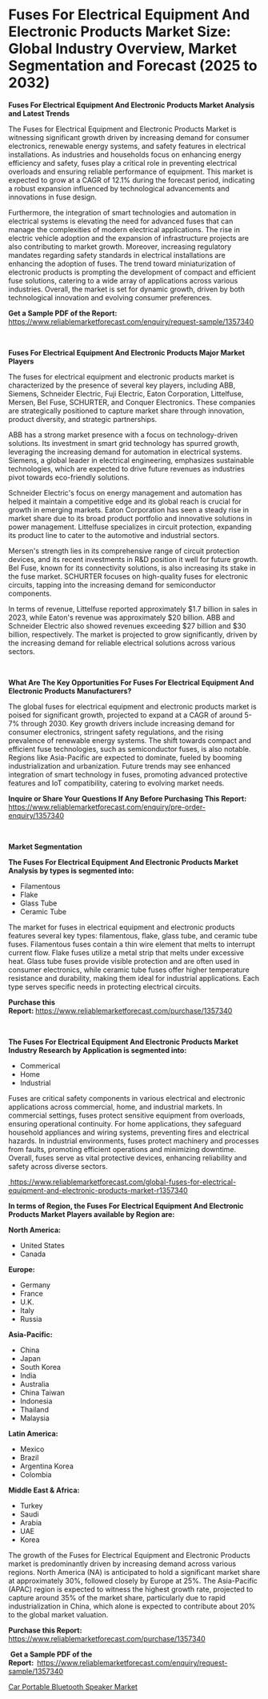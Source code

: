 <p><h1>Fuses For Electrical Equipment And Electronic Products Market Size: Global Industry Overview, Market Segmentation and Forecast (2025 to 2032)</h1></p><p><strong>Fuses For Electrical Equipment And Electronic Products Market Analysis and Latest Trends</strong></p>
<p><p>The Fuses for Electrical Equipment and Electronic Products Market is witnessing significant growth driven by increasing demand for consumer electronics, renewable energy systems, and safety features in electrical installations. As industries and households focus on enhancing energy efficiency and safety, fuses play a critical role in preventing electrical overloads and ensuring reliable performance of equipment. This market is expected to grow at a CAGR of 12.1% during the forecast period, indicating a robust expansion influenced by technological advancements and innovations in fuse design.</p><p>Furthermore, the integration of smart technologies and automation in electrical systems is elevating the need for advanced fuses that can manage the complexities of modern electrical applications. The rise in electric vehicle adoption and the expansion of infrastructure projects are also contributing to market growth. Moreover, increasing regulatory mandates regarding safety standards in electrical installations are enhancing the adoption of fuses. The trend toward miniaturization of electronic products is prompting the development of compact and efficient fuse solutions, catering to a wide array of applications across various industries. Overall, the market is set for dynamic growth, driven by both technological innovation and evolving consumer preferences.</p></p>
<p><strong>Get a Sample PDF of the Report:&nbsp;</strong> <a href="https://www.reliablemarketforecast.com/enquiry/request-sample/1357340?utm_campaign=1875&utm_medium=2&utm_source=Github&utm_content=ia&utm_term=09022025&utm_id=fuses-for-electrical-equipment-and-electronic-products">https://www.reliablemarketforecast.com/enquiry/request-sample/1357340</a></p>
<p>&nbsp;</p>
<p><strong>Fuses For Electrical Equipment And Electronic Products Major Market Players</strong></p>
<p><p>The fuses for electrical equipment and electronic products market is characterized by the presence of several key players, including ABB, Siemens, Schneider Electric, Fuji Electric, Eaton Corporation, Littelfuse, Mersen, Bel Fuse, SCHURTER, and Conquer Electronics. These companies are strategically positioned to capture market share through innovation, product diversity, and strategic partnerships.</p><p>ABB has a strong market presence with a focus on technology-driven solutions. Its investment in smart grid technology has spurred growth, leveraging the increasing demand for automation in electrical systems. Siemens, a global leader in electrical engineering, emphasizes sustainable technologies, which are expected to drive future revenues as industries pivot towards eco-friendly solutions.</p><p>Schneider Electric's focus on energy management and automation has helped it maintain a competitive edge and its global reach is crucial for growth in emerging markets. Eaton Corporation has seen a steady rise in market share due to its broad product portfolio and innovative solutions in power management. Littelfuse specializes in circuit protection, expanding its product line to cater to the automotive and industrial sectors.</p><p>Mersen's strength lies in its comprehensive range of circuit protection devices, and its recent investments in R&D position it well for future growth. Bel Fuse, known for its connectivity solutions, is also increasing its stake in the fuse market. SCHURTER focuses on high-quality fuses for electronic circuits, tapping into the increasing demand for semiconductor components.</p><p>In terms of revenue, Littelfuse reported approximately $1.7 billion in sales in 2023, while Eaton's revenue was approximately $20 billion. ABB and Schneider Electric also showed revenues exceeding $27 billion and $30 billion, respectively. The market is projected to grow significantly, driven by the increasing demand for reliable electrical solutions across various sectors.</p></p>
<p>&nbsp;</p>
<p><strong>What Are The Key Opportunities For Fuses For Electrical Equipment And Electronic Products Manufacturers?</strong></p>
<p><p>The global fuses for electrical equipment and electronic products market is poised for significant growth, projected to expand at a CAGR of around 5-7% through 2030. Key growth drivers include increasing demand for consumer electronics, stringent safety regulations, and the rising prevalence of renewable energy systems. The shift towards compact and efficient fuse technologies, such as semiconductor fuses, is also notable. Regions like Asia-Pacific are expected to dominate, fueled by booming industrialization and urbanization. Future trends may see enhanced integration of smart technology in fuses, promoting advanced protective features and IoT compatibility, catering to evolving market needs.</p></p>
<p><strong>Inquire or Share Your Questions If Any Before Purchasing This Report:</strong> <a href="https://www.reliablemarketforecast.com/enquiry/pre-order-enquiry/1357340?utm_campaign=1875&utm_medium=2&utm_source=Github&utm_content=ia&utm_term=09022025&utm_id=fuses-for-electrical-equipment-and-electronic-products">https://www.reliablemarketforecast.com/enquiry/pre-order-enquiry/1357340</a></p>
<p>&nbsp;</p>
<p><strong>Market Segmentation</strong></p>
<p><strong>The Fuses For Electrical Equipment And Electronic Products Market Analysis by types is segmented into:</strong></p>
<p><ul><li>Filamentous</li><li>Flake</li><li>Glass Tube</li><li>Ceramic Tube</li></ul></p>
<p><p>The market for fuses in electrical equipment and electronic products features several key types: filamentous, flake, glass tube, and ceramic tube fuses. Filamentous fuses contain a thin wire element that melts to interrupt current flow. Flake fuses utilize a metal strip that melts under excessive heat. Glass tube fuses provide visible protection and are often used in consumer electronics, while ceramic tube fuses offer higher temperature resistance and durability, making them ideal for industrial applications. Each type serves specific needs in protecting electrical circuits.</p></p>
<p><strong>Purchase this Report:&nbsp;</strong><a href="https://www.reliablemarketforecast.com/purchase/1357340?utm_campaign=1875&utm_medium=2&utm_source=Github&utm_content=ia&utm_term=09022025&utm_id=fuses-for-electrical-equipment-and-electronic-products">https://www.reliablemarketforecast.com/purchase/1357340</a></p>
<p>&nbsp;</p>
<p><strong>The Fuses For Electrical Equipment And Electronic Products Market Industry Research by Application is segmented into:</strong></p>
<p><ul><li>Commerical</li><li>Home</li><li>Industrial</li></ul></p>
<p><p>Fuses are critical safety components in various electrical and electronic applications across commercial, home, and industrial markets. In commercial settings, fuses protect sensitive equipment from overloads, ensuring operational continuity. For home applications, they safeguard household appliances and wiring systems, preventing fires and electrical hazards. In industrial environments, fuses protect machinery and processes from faults, promoting efficient operations and minimizing downtime. Overall, fuses serve as vital protective devices, enhancing reliability and safety across diverse sectors.</p></p>
<p><a href="https://www.reliablemarketforecast.com/global-fuses-for-electrical-equipment-and-electronic-products-market-r1357340?utm_campaign=1875&utm_medium=2&utm_source=Github&utm_content=ia&utm_term=09022025&utm_id=fuses-for-electrical-equipment-and-electronic-products">&nbsp;https://www.reliablemarketforecast.com/global-fuses-for-electrical-equipment-and-electronic-products-market-r1357340</a></p>
<p><strong>In terms of Region, the Fuses For Electrical Equipment And Electronic Products Market Players available by Region are:</strong></p>
<p>
    <p> <strong> North America: </strong>
        <ul>
            <li>United States</li>
            <li>Canada</li>
        </ul>
        </p> 
    <p> <strong> Europe: </strong>
        <ul>
            <li>Germany</li>
            <li>France</li>
            <li>U.K.</li>
            <li>Italy</li>
            <li>Russia</li>
        </ul>
        </p> 
    <p> <strong> Asia-Pacific: </strong>
        <ul>
            <li>China</li>
            <li>Japan</li>
            <li>South Korea</li>
            <li>India</li>
            <li>Australia</li>
            <li>China Taiwan</li>
            <li>Indonesia</li>
            <li>Thailand</li>
            <li>Malaysia</li>
        </ul>
        </p> 
    <p> <strong> Latin America: </strong>
        <ul>
            <li>Mexico</li>
            <li>Brazil</li>
            <li>Argentina Korea</li>
            <li>Colombia</li>
        </ul>
        </p> 
    <p> <strong> Middle East & Africa: </strong>
        <ul>
            <li>Turkey</li>
            <li>Saudi</li>
            <li>Arabia</li>
            <li>UAE</li>
            <li>Korea</li>
        </ul>
    </p>
    </p>
<p><p>The growth of the Fuses for Electrical Equipment and Electronic Products market is predominantly driven by increasing demand across various regions. North America (NA) is anticipated to hold a significant market share at approximately 30%, followed closely by Europe at 25%. The Asia-Pacific (APAC) region is expected to witness the highest growth rate, projected to capture around 35% of the market share, particularly due to rapid industrialization in China, which alone is expected to contribute about 20% to the global market valuation.</p></p>
<p><strong>Purchase this Report: </strong><a href="https://www.reliablemarketforecast.com/purchase/1357340?utm_campaign=1875&utm_medium=2&utm_source=Github&utm_content=ia&utm_term=09022025&utm_id=fuses-for-electrical-equipment-and-electronic-products">https://www.reliablemarketforecast.com/purchase/1357340</a></p>
<p>&nbsp;<strong>Get a Sample PDF of the Report:&nbsp;&nbsp;</strong><a href="https://www.reliablemarketforecast.com/enquiry/request-sample/1357340?utm_campaign=1875&utm_medium=2&utm_source=Github&utm_content=ia&utm_term=09022025&utm_id=fuses-for-electrical-equipment-and-electronic-products">https://www.reliablemarketforecast.com/enquiry/request-sample/1357340</a></p>
<p><strong></strong></p>
<p><p><a href="https://github.com/Chiragrp22/Market-Research-Report-List-7/blob/main/car-portable-bluetooth-speaker-market.md?utm_campaign=1875&utm_medium=2&utm_source=Github&utm_content=ia&utm_term=09022025&utm_id=fuses-for-electrical-equipment-and-electronic-products">Car Portable Bluetooth Speaker Market</a></p></p>